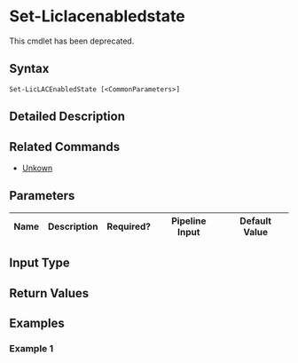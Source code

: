﻿
# Set-Liclacenabledstate
This cmdlet has been deprecated.
## Syntax
```
Set-LicLACEnabledState [<CommonParameters>]
```
## Detailed Description



## Related Commands

* [Unkown](../Unkown/)
## Parameters
| Name   | Description | Required? | Pipeline Input | Default Value |
| --- | --- | --- | --- | --- |

## Input Type

### 

## Return Values

### 

## Examples

### Example 1
```

```
